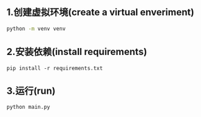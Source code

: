 ## 1.创建虚拟环境(create a virtual enveriment)
```sh
python -m venv venv
```
## 2.安装依赖(install requirements)
```
pip install -r requirements.txt
```
## 3.运行(run)
```
python main.py
```
